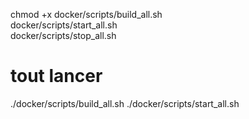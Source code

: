 chmod +x docker/scripts/build_all.sh \
          docker/scripts/start_all.sh \
          docker/scripts/stop_all.sh



# tout lancer
./docker/scripts/build_all.sh
./docker/scripts/start_all.sh